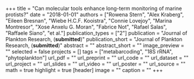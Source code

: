 +++
title = "Can molecular tools enhance long-term monitoring of marine protists?"
date = "2018-01-01"
authors = ["Rowena Stern", "Alex Kraberg", "Eileen Bresnan", "Wiebe H.C.F. Kooistra", "Connie Lovejoy", "Marina Montresor", "Xose Anxelu G. Moran", "Fabrice Not", "Rafael Salas", "Raffaele Siano", "et al."]
publication_types = ["2"]
publication = "Journal of Plankton Research, (**submitted**)"
publication_short = "Journal of Plankton Research, (**submitted**)"
abstract = ""
abstract_short = ""
image_preview = ""
selected = false
projects = []
tags = ["metabarcoding", "18S rRNA", "phytoplankton"]
url_pdf = ""
url_preprint = ""
url_code = ""
url_dataset = ""
url_project = ""
url_slides = ""
url_video = ""
url_poster = ""
url_source = ""
math = true
highlight = true
[header]
image = ""
caption = ""
+++
